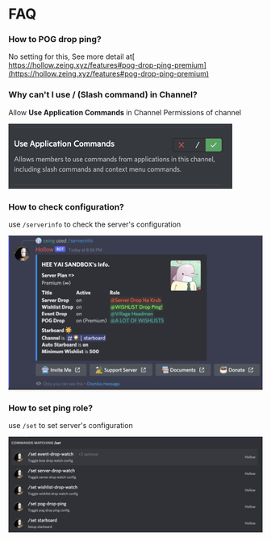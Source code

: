 # FAQ

### How to POG drop ping?

No setting for this, See more detail at[ https://hollow.zeing.xyz/features#pog-drop-ping-premium](https://hollow.zeing.xyz/features#pog-drop-ping-premium)

### **Why can't I use / (Slash command) in Channel?**

Allow **Use Application Commands** in Channel Permissions of channel

![](<.gitbook/assets/image (9).png>)

### How to check configuration?

use `/serverinfo` to check the server's configuration

![](<.gitbook/assets/image (2).png>)

### How to set ping role?

use `/set` to set server's configuration

![](<.gitbook/assets/image (16).png>)
